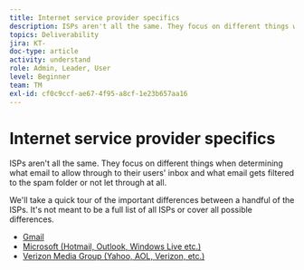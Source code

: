 ```yaml
---
title: Internet service provider specifics
description: ISPs aren't all the same. They focus on different things when determining what email to allow through to their users' inbox and what email gets filtered to the spam folder or not let through at all. We'll take a quick tour of the important differences between a handful of the ISPs. It's not meant to be a full list of all ISPs or cover all possible differences.
topics: Deliverability
jira: KT-
doc-type: article
activity: understand
role: Admin, Leader, User
level: Beginner
team: TM
exl-id: cf0c9ccf-ae67-4f95-a8cf-1e23b657aa16
---
```

# Internet service provider specifics

ISPs aren't all the same. They focus on different things when determining what email to allow through to their users' inbox and what email gets filtered to the spam folder or not let through at all.

We'll take a quick tour of the important differences between a handful of the ISPs. It's not meant to be a full list of all ISPs or cover all possible differences.

* [Gmail](./gmail.md)
* [Microsoft (Hotmail, Outlook, Windows Live etc.)](./microsoft.md)
* [Verizon Media Group (Yahoo, AOL, Verizon, etc.)](./verizon-media-group.md)
